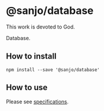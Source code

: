 # @sanjo/database

This work is devoted to God.

Database.

## How to install

```
npm install --save '@sanjo/database'
```

## How to use

Please see [specifications](./src/).
